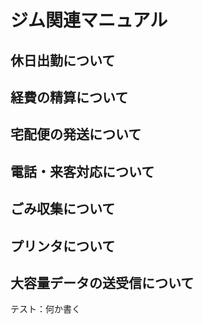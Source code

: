 # ジム関連マニュアル
## 休日出勤について
## 経費の精算について
## 宅配便の発送について
## 電話・来客対応について
## ごみ収集について
## プリンタについて
## 大容量データの送受信について

テスト：何か書く